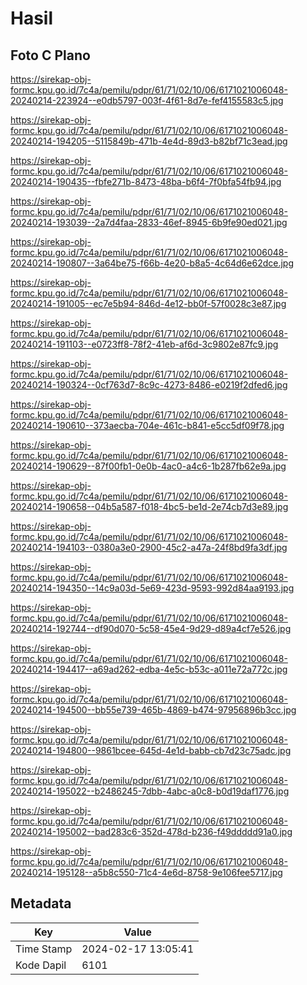 # Hasil

## Foto C Plano

https://sirekap-obj-formc.kpu.go.id/7c4a/pemilu/pdpr/61/71/02/10/06/6171021006048-20240214-223924--e0db5797-003f-4f61-8d7e-fef4155583c5.jpg

https://sirekap-obj-formc.kpu.go.id/7c4a/pemilu/pdpr/61/71/02/10/06/6171021006048-20240214-194205--5115849b-471b-4e4d-89d3-b82bf71c3ead.jpg

https://sirekap-obj-formc.kpu.go.id/7c4a/pemilu/pdpr/61/71/02/10/06/6171021006048-20240214-190435--fbfe271b-8473-48ba-b6f4-7f0bfa54fb94.jpg

https://sirekap-obj-formc.kpu.go.id/7c4a/pemilu/pdpr/61/71/02/10/06/6171021006048-20240214-193039--2a7d4faa-2833-46ef-8945-6b9fe90ed021.jpg

https://sirekap-obj-formc.kpu.go.id/7c4a/pemilu/pdpr/61/71/02/10/06/6171021006048-20240214-190807--3a64be75-f66b-4e20-b8a5-4c64d6e62dce.jpg

https://sirekap-obj-formc.kpu.go.id/7c4a/pemilu/pdpr/61/71/02/10/06/6171021006048-20240214-191005--ec7e5b94-846d-4e12-bb0f-57f0028c3e87.jpg

https://sirekap-obj-formc.kpu.go.id/7c4a/pemilu/pdpr/61/71/02/10/06/6171021006048-20240214-191103--e0723ff8-78f2-41eb-af6d-3c9802e87fc9.jpg

https://sirekap-obj-formc.kpu.go.id/7c4a/pemilu/pdpr/61/71/02/10/06/6171021006048-20240214-190324--0cf763d7-8c9c-4273-8486-e0219f2dfed6.jpg

https://sirekap-obj-formc.kpu.go.id/7c4a/pemilu/pdpr/61/71/02/10/06/6171021006048-20240214-190610--373aecba-704e-461c-b841-e5cc5df09f78.jpg

https://sirekap-obj-formc.kpu.go.id/7c4a/pemilu/pdpr/61/71/02/10/06/6171021006048-20240214-190629--87f00fb1-0e0b-4ac0-a4c6-1b287fb62e9a.jpg

https://sirekap-obj-formc.kpu.go.id/7c4a/pemilu/pdpr/61/71/02/10/06/6171021006048-20240214-190658--04b5a587-f018-4bc5-be1d-2e74cb7d3e89.jpg

https://sirekap-obj-formc.kpu.go.id/7c4a/pemilu/pdpr/61/71/02/10/06/6171021006048-20240214-194103--0380a3e0-2900-45c2-a47a-24f8bd9fa3df.jpg

https://sirekap-obj-formc.kpu.go.id/7c4a/pemilu/pdpr/61/71/02/10/06/6171021006048-20240214-194350--14c9a03d-5e69-423d-9593-992d84aa9193.jpg

https://sirekap-obj-formc.kpu.go.id/7c4a/pemilu/pdpr/61/71/02/10/06/6171021006048-20240214-192744--df90d070-5c58-45e4-9d29-d89a4cf7e526.jpg

https://sirekap-obj-formc.kpu.go.id/7c4a/pemilu/pdpr/61/71/02/10/06/6171021006048-20240214-194417--a69ad262-edba-4e5c-b53c-a011e72a772c.jpg

https://sirekap-obj-formc.kpu.go.id/7c4a/pemilu/pdpr/61/71/02/10/06/6171021006048-20240214-194500--bb55e739-465b-4869-b474-97956896b3cc.jpg

https://sirekap-obj-formc.kpu.go.id/7c4a/pemilu/pdpr/61/71/02/10/06/6171021006048-20240214-194800--9861bcee-645d-4e1d-babb-cb7d23c75adc.jpg

https://sirekap-obj-formc.kpu.go.id/7c4a/pemilu/pdpr/61/71/02/10/06/6171021006048-20240214-195022--b2486245-7dbb-4abc-a0c8-b0d19daf1776.jpg

https://sirekap-obj-formc.kpu.go.id/7c4a/pemilu/pdpr/61/71/02/10/06/6171021006048-20240214-195002--bad283c6-352d-478d-b236-f49ddddd91a0.jpg

https://sirekap-obj-formc.kpu.go.id/7c4a/pemilu/pdpr/61/71/02/10/06/6171021006048-20240214-195128--a5b8c550-71c4-4e6d-8758-9e106fee5717.jpg


## Metadata

| Key        | Value               |
| ---------- | ------------------- |
| Time Stamp | 2024-02-17 13:05:41 |
| Kode Dapil | 6101                |



